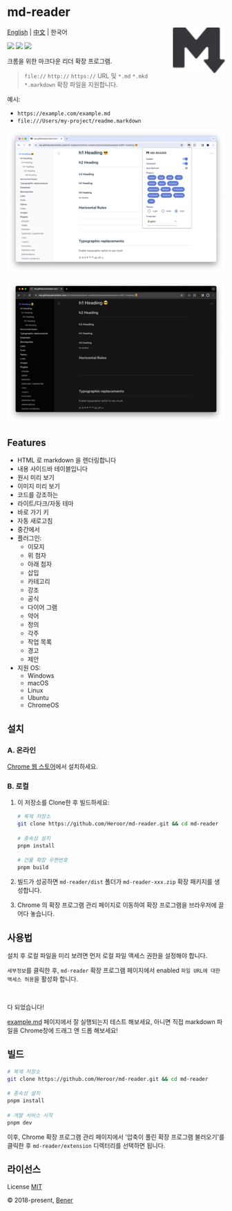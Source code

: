 # md-reader

<img src="./src/images/logo.svg" align="right" width="120">

[English](./README.md) | [中文](./README-cn.md) | 한국어

[![](https://badgen.net/chrome-web-store/v/medapdbncneneejhbgcjceippjlfkmkg?icon=chrome&color=607cd2)](https://chrome.google.com/webstore/detail/md-reader/medapdbncneneejhbgcjceippjlfkmkg) [![](https://badgen.net/chrome-web-store/stars/medapdbncneneejhbgcjceippjlfkmkg?icon=chrome&color=607cd2)](https://chrome.google.com/webstore/detail/md-reader/medapdbncneneejhbgcjceippjlfkmkg) [![](https://badgen.net/chrome-web-store/users/medapdbncneneejhbgcjceippjlfkmkg?icon=chrome&color=607cd2)](https://chrome.google.com/webstore/detail/md-reader/medapdbncneneejhbgcjceippjlfkmkg)

크롬을 위한 마크다운 리더 확장 프로그램.

> `file://` `http://` `https://` URL 및 `*.md` `*.mkd` `*.markdown` 확장 파일을 지원합니다.

예시:

- `https://example.com/example.md`
- `file:///Users/my-project/readme.markdown`

![배너1](./example/example-1.png)

![배너2](./example/example-2.png)

## Features

- HTML 로 markdown 을 렌더링합니다
- 내용 사이드바 테이블입니다
- 원시 미리 보기
- 이미지 미리 보기
- 코드를 강조하는
- 라이트/다크/자동 테마
- 바로 가기 키
- 자동 새로고침
- 중간에서
- 플러그인:
  - 이모지
  - 위 첨자
  - 아래 첨자
  - 삽입
  - 카테고리
  - 강조
  - 공식
  - 다이어 그램
  - 약어
  - 정의
  - 각주
  - 작업 목록
  - 경고
  - 제안
- 지원 OS:
  - Windows
  - macOS
  - Linux
  - Ubuntu
  - ChromeOS

## 설치

### A. 온라인

[Chrome 웹 스토어](https://chrome.google.com/webstore/detail/md-reader/medapdbncneneejhbgcjceippjlfkmkg)에서 설치하세요.

### B. 로컬

1. 이 저장소를 Clone한 후 빌드하세요:

   ```bash
   # 복제 저장소
   git clone https://github.com/Heroor/md-reader.git && cd md-reader

   # 종속성 설치
   pnpm install

   # 건물 확장 우편번호
   pnpm build
   ```

2. 빌드가 성공하면 `md-reader/dist` 폴더가 `md-reader-xxx.zip` 확장 패키지를 생성합니다.

3. Chrome 의 확장 프로그램 관리 페이지로 이동하여 확장 프로그램을 브라우저에 끌어다 놓습니다.

## 사용법

설치 후 로컬 파일을 미리 보려면 먼저 로컬 파일 액세스 권한을 설정해야 합니다.

`세부정보`를 클릭한 후, `md-reader` 확장 프로그램 페이지에서 enabled `파일 URL에 대한 액세스 허용`을 활성화 합니다.

<br/>

다 되었습니다!

[example.md](https://raw.githubusercontent.com/Heroor/md-reader/main/example/example.md) 페이지에서 잘 실행되는지 테스트 해보세요, 아니면 직접 markdown 파일을 Chrome창에 드래그 앤 드롭 해보세요!

## 빌드

```bash
# 복제 저장소
git clone https://github.com/Heroor/md-reader.git && cd md-reader

# 종속성 설치
pnpm install

# 개발 서비스 시작
pnpm dev
```

이후, Chrome 확장 프로그램 관리 페이지에서 '압축이 풀린 확장 프로그램 불러오기'를 클릭한 후 `md-reader/extension` 디렉터리를 선택하면 됩니다.

## 라이선스

License [MIT](https://github.com/Heroor/md-reader/blob/master/LICENSE)

© 2018-present, [Bener](https://github.com/Heroor)
